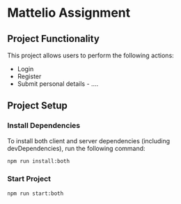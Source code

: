 # Mattelio Assignment

## Project Functionality
This project allows users to perform the following actions:
- Login
- Register
- Submit personal details - ....

## Project Setup

### Install Dependencies
To install both client and server dependencies (including devDependencies), run the following command:
```bash
npm run install:both

```
### Start Project

```bash
npm run start:both
